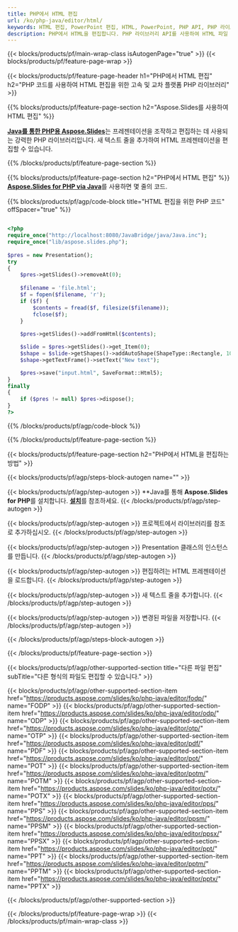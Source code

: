 ```yaml
---
title: PHP에서 HTML 편집
url: /ko/php-java/editor/html/
keywords: HTML 편집, PowerPoint 편집, HTML, PowerPoint, PHP API, PHP 라이브러리
description: PHP에서 HTML을 편집합니다. PHP 라이브러리 API를 사용하여 HTML 파일 편집
---
```


{{< blocks/products/pf/main-wrap-class isAutogenPage="true" >}}
{{< blocks/products/pf/feature-page-wrap >}}

{{< blocks/products/pf/feature-page-header h1="PHP에서 HTML 편집" h2="PHP 코드를 사용하여 HTML 편집을 위한 고속 및 교차 플랫폼 PHP 라이브러리" >}}

{{% blocks/products/pf/feature-page-section h2="Aspose.Slides를 사용하여 HTML 편집" %}}

[**Java를 통한 PHP용 Aspose.Slides**](https://products.aspose.com/slides/ko/php-java/)는 프레젠테이션을 조작하고 편집하는 데 사용되는 강력한 PHP 라이브러리입니다. 새 텍스트 줄을 추가하여 HTML 프레젠테이션을 편집할 수 있습니다. 

{{% /blocks/products/pf/feature-page-section %}}

{{% blocks/products/pf/feature-page-section  h2="PHP에서 HTML 편집" %}}
[**Aspose.Slides for PHP via Java**](https://products.aspose.com/slides/ko/php-java/)를 사용하면 몇 줄의 코드.

{{% blocks/products/pf/agp/code-block title="HTML 편집을 위한 PHP 코드" offSpacer="true" %}}

```php

<?php
require_once("http://localhost:8080/JavaBridge/java/Java.inc");
require_once("lib/aspose.slides.php");
        
$pres = new Presentation();
try
{
    $pres->getSlides()->removeAt(0);
    
    $filename = 'file.html';
    $f = fopen($filename, 'r');
    if ($f) {
        $contents = fread($f, filesize($filename));
        fclose($f);
    }
    
    $pres->getSlides()->addFromHtml($contents);

    $slide = $pres->getSlides()->get_Item(0);     
    $shape = $slide->getShapes()->addAutoShape(ShapeType::Rectangle, 10, 10, 100, 50);
    $shape->getTextFrame()->setText("New text");

    $pres->save("input.html", SaveFormat::Html5);        
}
finally
{
    if ($pres != null) $pres->dispose();
}
?>
```
{{% /blocks/products/pf/agp/code-block %}}

{{% /blocks/products/pf/feature-page-section %}}

{{< blocks/products/pf/feature-page-section  h2="PHP에서 HTML을 편집하는 방법" >}}

{{< blocks/products/pf/agp/steps-block-autogen name="" >}}


{{< blocks/products/pf/agp/step-autogen >}}
**Java를 통해 **Aspose.Slides for PHP**를 설치합니다. [**설치**](https://docs.aspose.com/slides/php-java/installation/)를 참조하세요.
{{< /blocks/products/pf/agp/step-autogen >}}

{{< blocks/products/pf/agp/step-autogen >}}
프로젝트에서 라이브러리를 참조로 추가하십시오.
{{< /blocks/products/pf/agp/step-autogen >}}

{{< blocks/products/pf/agp/step-autogen >}}
Presentation 클래스의 인스턴스를 만듭니다.
{{< /blocks/products/pf/agp/step-autogen >}}

{{< blocks/products/pf/agp/step-autogen >}}
편집하려는 HTML 프레젠테이션을 로드합니다.
{{< /blocks/products/pf/agp/step-autogen >}}

{{< blocks/products/pf/agp/step-autogen >}}
새 텍스트 줄을 추가합니다.
{{< /blocks/products/pf/agp/step-autogen >}}

{{< blocks/products/pf/agp/step-autogen >}}
변경된 파일을 저장합니다.
{{< /blocks/products/pf/agp/step-autogen >}}

{{< /blocks/products/pf/agp/steps-block-autogen >}}


{{< /blocks/products/pf/feature-page-section >}}

{{< blocks/products/pf/agp/other-supported-section title="다른 파일 편집" subTitle="다른 형식의 파일도 편집할 수 있습니다." >}}

{{< blocks/products/pf/agp/other-supported-section-item href="https://products.aspose.com/slides/ko/php-java/editor/fodp/" name="FODP" >}}
{{< blocks/products/pf/agp/other-supported-section-item href="https://products.aspose.com/slides/ko/php-java/editor/odp/" name="ODP" >}}
{{< blocks/products/pf/agp/other-supported-section-item href="https://products.aspose.com/slides/ko/php-java/editor/otp/" name="OTP" >}}
{{< blocks/products/pf/agp/other-supported-section-item href="https://products.aspose.com/slides/ko/php-java/editor/pdf/" name="PDF" >}}
{{< blocks/products/pf/agp/other-supported-section-item href="https://products.aspose.com/slides/ko/php-java/editor/pot/" name="POT" >}}
{{< blocks/products/pf/agp/other-supported-section-item href="https://products.aspose.com/slides/ko/php-java/editor/potm/" name="POTM" >}}
{{< blocks/products/pf/agp/other-supported-section-item href="https://products.aspose.com/slides/ko/php-java/editor/potx/" name="POTX" >}}
{{< blocks/products/pf/agp/other-supported-section-item href="https://products.aspose.com/slides/ko/php-java/editor/pps/" name="PPS" >}}
{{< blocks/products/pf/agp/other-supported-section-item href="https://products.aspose.com/slides/ko/php-java/editor/ppsm/" name="PPSM" >}}
{{< blocks/products/pf/agp/other-supported-section-item href="https://products.aspose.com/slides/ko/php-java/editor/ppsx/" name="PPSX" >}}
{{< blocks/products/pf/agp/other-supported-section-item href="https://products.aspose.com/slides/ko/php-java/editor/ppt/" name="PPT" >}}
{{< blocks/products/pf/agp/other-supported-section-item href="https://products.aspose.com/slides/ko/php-java/editor/pptm/" name="PPTM" >}}
{{< blocks/products/pf/agp/other-supported-section-item href="https://products.aspose.com/slides/ko/php-java/editor/pptx/" name="PPTX" >}}


{{< /blocks/products/pf/agp/other-supported-section >}}

{{< /blocks/products/pf/feature-page-wrap >}}
{{< /blocks/products/pf/main-wrap-class >}}